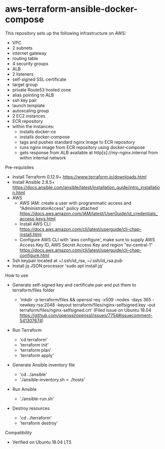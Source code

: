 # aws-terraform-ansible-docker-compose

This repository sets up the following infrastructure on AWS:

- VPC
- 2 subnets
- internet gateway
- routing table
- 4 security groups
- ALB
- 2 listeners
- self-signed SSL certificate
- target group
- private Route53 hosted zone
- alias pointing to ALB
- ssh key pair
- launch template
- autoscaling group
- 2 EC2 instances
- ECR repository
- within the instances:
    - installs docker-ce
    - installs docker-compose
    - tags and pushes standard nginx image to ECR repository
    - runs nginx image from ECR repository using docker-compose
    - gets response from ALB available at http[s]://my-nginx.internal from within internal network

Pre-requisites

- Install Terraform 0.12.9+ https://www.terraform.io/downloads.html
- Install Ansible 2.8.5+ https://docs.ansible.com/ansible/latest/installation_guide/intro_installation.html
- AWS
    - AWS IAM: create a user with programmatic access and "AdministratorAccess" policy attached https://docs.aws.amazon.com/IAM/latest/UserGuide/id_credentials_access-keys.html
    - Install AWS CLI https://docs.aws.amazon.com/cli/latest/userguide/cli-chap-install.html
    - Configure AWS CLI with 'aws configure', make sure to supply AWS Access Key ID, AWS Secret Access Key and region "eu-central-1" https://docs.aws.amazon.com/cli/latest/userguide/cli-chap-configure.html
- Ssh keypair located at ~/.ssh/id_rsa, ~/.ssh/id_rsa.pub
- Install jq JSON processor 'sudo apt install jq'

How to use

- Generate self-signed key and certificate pair and put them to terraform/files folder
    - 'mkdir -p terraform/files && openssl req -x509 -nodes -days 365 -newkey rsa:2048 -keyout terraform/files/nginx-selfsigned.key -out terraform/files/nginx-selfsigned.crt' (Filed issue on Ubuntu 18.04 https://github.com/openssl/openssl/issues/7754#issuecomment-541307674)

- Run Terraform
    - 'cd terraform'
    - 'terraform init'
    - 'terraform plan'
    - 'terraform apply'

- Generate Ansible inventory file
    - 'cd ../ansible'
    - './ansible-inventory.sh > ./hosts'

- Run Ansible
    - './ansible-run.sh'

- Destroy resources
    - 'cd ../terraform'
    - 'terraform destroy'

Compatibility

- Verified on Ubuntu 18.04 LTS